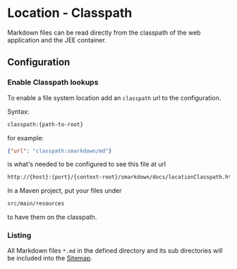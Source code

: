 # Location - Classpath


Markdown files can be read directly from the classpath of the web application
and the JEE container.



## Configuration


### Enable Classpath lookups

To enable a file system location add an ``classpath`` url to the configuration. 

Syntax:
```bash
classpath:{path-to-root}
```


for example: 
```json
{"url": "classpath:smarkdown/md"}
``` 
is what's needed to be configured to see this file 
at url
```bash
http://{host}:{port}/{context-root}/smarkdown/docs/locationClasspath.html
```


In a Maven project, put your files under 
```bash
src/main/resources
```
to have them on the classpath.



### Listing


All Markdown files ``*.md`` in the defined directory and its sub directories 
will be included into the [Sitemap](../../sitemap.xhtml).